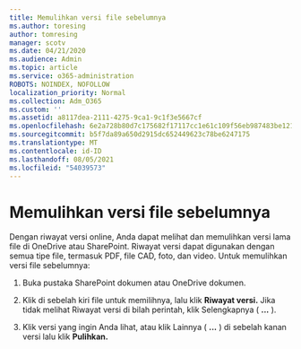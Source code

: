 ```yaml
---
title: Memulihkan versi file sebelumnya
ms.author: toresing
author: tomresing
manager: scotv
ms.date: 04/21/2020
ms.audience: Admin
ms.topic: article
ms.service: o365-administration
ROBOTS: NOINDEX, NOFOLLOW
localization_priority: Normal
ms.collection: Adm_O365
ms.custom: ''
ms.assetid: a8117dea-2111-4275-9ca1-9c1f3e5667cf
ms.openlocfilehash: 6e2a728b80d7c175682f17117cc1e61c109f56eb987483be12187d048467a4c4
ms.sourcegitcommit: b5f7da89a650d2915dc652449623c78be6247175
ms.translationtype: MT
ms.contentlocale: id-ID
ms.lasthandoff: 08/05/2021
ms.locfileid: "54039573"
---
```

# <a name="restore-a-previous-file-version"></a>Memulihkan versi file sebelumnya

Dengan riwayat versi online, Anda dapat melihat dan memulihkan versi lama file di OneDrive atau SharePoint. Riwayat versi dapat digunakan dengan semua tipe file, termasuk PDF, file CAD, foto, dan video. Untuk memulihkan versi file sebelumnya:
  
1. Buka pustaka SharePoint dokumen atau OneDrive dokumen.
    
2. Klik di sebelah kiri file untuk memilihnya, lalu klik **Riwayat versi.** Jika tidak melihat Riwayat versi di bilah perintah, klik Selengkapnya ( **...** ). 
    
3. Klik versi yang ingin Anda lihat, atau klik Lainnya ( **...** ) di sebelah kanan versi lalu klik **Pulihkan.**
    

